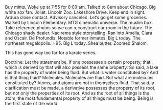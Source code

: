 Buy mints. Woke up at 7:55 for 8:00 am. Talked to Cam about Chicago. Big white sox fan. Joliet. Lincoln Zoo. Lakeshore Drive. Keep end in sight. Ardura close contact. Advisory canceled. Let’s go get some groceries. Walked by Lincoln Elementary. MTG cinematic universe. The muslim box. Take reference photos so we can reconstruct our room in the future. The Chicago shady dealer. Nacirema style storytelling. Ran into Amelia, Clara and Oscair. De Profundis. Notable former inmates. Big L today. The northeast megalopolis. I-95. Big L today. Shea butter. Zoomed Shalom.

This has gone way too far for a karate series. 

Doctrine: Let the statement be, if one possesses a certain property, that which is derived by that will also possess the same property. So said, a lake has the property of water being fluid. But what is water constituted by? And is that thing fluid?  Molecules. Molecules are fluid. But what are molecules constituted by? Atoms, and atoms are not in themselves fluid. That said, a clarification must be made, a derivative possesses the property of its root, but not only the properties of its root. And as the root of all things is the atom, the most fundamental property of all things must be being. Being is the first state of the world.
